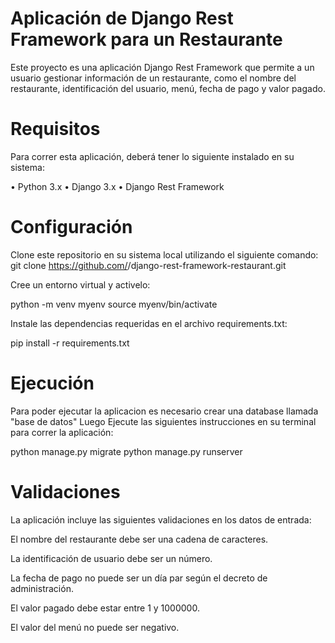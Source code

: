 # Aplicación de Django Rest Framework para un Restaurante

Este proyecto es una aplicación Django Rest Framework que permite a un usuario gestionar información de un restaurante, 
como el nombre del restaurante, identificación del usuario, menú, fecha de pago y valor pagado.

# Requisitos

Para correr esta aplicación, deberá tener lo siguiente instalado en su sistema:

•	Python 3.x
•	Django 3.x
•	Django Rest Framework

# Configuración

Clone este repositorio en su sistema local utilizando el siguiente comando:
git clone https://github.com/<username>/django-rest-framework-restaurant.git

Cree un entorno virtual y activelo:

python -m venv myenv
source myenv/bin/activate

Instale las dependencias requeridas en el archivo requirements.txt:
  
pip install -r requirements.txt

# Ejecución
  
Para poder ejecutar la aplicacion es necesario crear una database llamada "base de datos"
Luego Ejecute las siguientes instrucciones en su terminal para correr la aplicación:

python manage.py migrate
python manage.py runserver

# Validaciones

La aplicación incluye las siguientes validaciones en los datos de entrada:

El nombre del restaurante debe ser una cadena de caracteres.

La identificación de usuario debe ser un número.

La fecha de pago no puede ser un día par según el decreto de administración.

El valor pagado debe estar entre 1 y 1000000.

El valor del menú no puede ser negativo.
  
